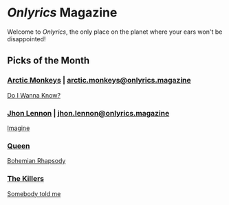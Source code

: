 # _Onlyrics_ Magazine

Welcome to _Onlyrics_, the only place on the planet where your ears won't be disappointed!



## Picks of the Month

### [Arctic Monkeys](/writer/arctic_monkeys.md) | arctic.monkeys@onlyrics.magazine

[Do I Wanna Know?](song/feb/do_i_wanna_know.md)

### [Jhon Lennon](writer/john_lennon.md) | jhon.lennon@onlyrics.magazine

[Imagine](song/jan/vanilla-panna-cotta.md)

### [Queen](writer/queen.md) 

[Bohemian Rhapsody](song/feb/bohemian_rhapsody.md)

### [The Killers](writer/the_killers)

[Somebody told me](song/feb/somebody_told_me.md)
